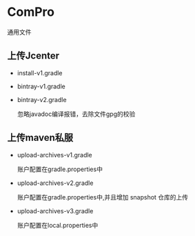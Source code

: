 # ComPro
通用文件

## 上传Jcenter
- install-v1.gradle
- bintray-v1.gradle 
- bintray-v2.gradle
    
    忽略javadoc编译报错，去除文件gpg的校验

## 上传maven私服

- upload-archives-v1.gradle
    
    账户配置在gradle.properties中
- upload-archives-v2.gradle
    
    账户配置在gradle.properties中,并且增加 snapshot 仓库的上传
- upload-archives-v3.gradle
    
    账户配置在local.properties中